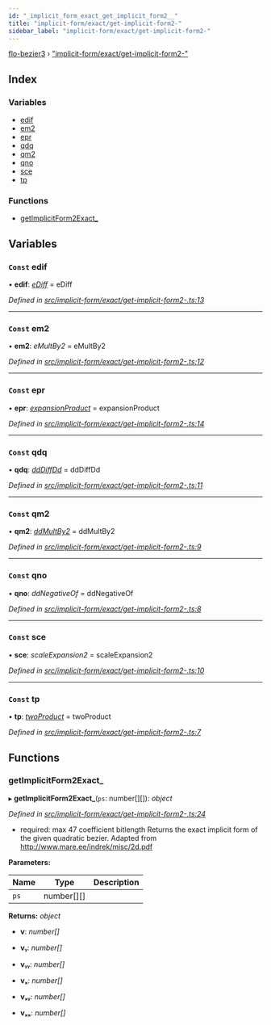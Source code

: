 ```yaml
---
id: "_implicit_form_exact_get_implicit_form2__"
title: "implicit-form/exact/get-implicit-form2-"
sidebar_label: "implicit-form/exact/get-implicit-form2-"
---
```


[flo-bezier3](../globals.md) › ["implicit-form/exact/get-implicit-form2-"](_implicit_form_exact_get_implicit_form2__.md)

## Index

### Variables

* [edif](_implicit_form_exact_get_implicit_form2__.md#const-edif)
* [em2](_implicit_form_exact_get_implicit_form2__.md#const-em2)
* [epr](_implicit_form_exact_get_implicit_form2__.md#const-epr)
* [qdq](_implicit_form_exact_get_implicit_form2__.md#const-qdq)
* [qm2](_implicit_form_exact_get_implicit_form2__.md#const-qm2)
* [qno](_implicit_form_exact_get_implicit_form2__.md#const-qno)
* [sce](_implicit_form_exact_get_implicit_form2__.md#const-sce)
* [tp](_implicit_form_exact_get_implicit_form2__.md#const-tp)

### Functions

* [getImplicitForm2Exact_](_implicit_form_exact_get_implicit_form2__.md#getimplicitform2exact_)

## Variables

### `Const` edif

• **edif**: *[eDiff](_implicit_form_exact_get_implicit_form1_.md#ediff)* = eDiff

*Defined in [src/implicit-form/exact/get-implicit-form2-.ts:13](https://github.com/FlorisSteenkamp/FloBezier/blob/6f79660/src/implicit-form/exact/get-implicit-form2-.ts#L13)*

___

### `Const` em2

• **em2**: *eMultBy2* = eMultBy2

*Defined in [src/implicit-form/exact/get-implicit-form2-.ts:12](https://github.com/FlorisSteenkamp/FloBezier/blob/6f79660/src/implicit-form/exact/get-implicit-form2-.ts#L12)*

___

### `Const` epr

• **epr**: *[expansionProduct](_implicit_form_exact_get_implicit_form2_.md#expansionproduct)* = expansionProduct

*Defined in [src/implicit-form/exact/get-implicit-form2-.ts:14](https://github.com/FlorisSteenkamp/FloBezier/blob/6f79660/src/implicit-form/exact/get-implicit-form2-.ts#L14)*

___

### `Const` qdq

• **qdq**: *[ddDiffDd](_global_properties_bounds_get_interval_box_get_interval_box_quad_.md#dddiffdd)* = ddDiffDd

*Defined in [src/implicit-form/exact/get-implicit-form2-.ts:11](https://github.com/FlorisSteenkamp/FloBezier/blob/6f79660/src/implicit-form/exact/get-implicit-form2-.ts#L11)*

___

### `Const` qm2

• **qm2**: *[ddMultBy2](_global_properties_bounds_get_interval_box_get_interval_box_quad_.md#ddmultby2)* = ddMultBy2

*Defined in [src/implicit-form/exact/get-implicit-form2-.ts:9](https://github.com/FlorisSteenkamp/FloBezier/blob/6f79660/src/implicit-form/exact/get-implicit-form2-.ts#L9)*

___

### `Const` qno

• **qno**: *ddNegativeOf* = ddNegativeOf

*Defined in [src/implicit-form/exact/get-implicit-form2-.ts:8](https://github.com/FlorisSteenkamp/FloBezier/blob/6f79660/src/implicit-form/exact/get-implicit-form2-.ts#L8)*

___

### `Const` sce

• **sce**: *scaleExpansion2* = scaleExpansion2

*Defined in [src/implicit-form/exact/get-implicit-form2-.ts:10](https://github.com/FlorisSteenkamp/FloBezier/blob/6f79660/src/implicit-form/exact/get-implicit-form2-.ts#L10)*

___

### `Const` tp

• **tp**: *[twoProduct](_intersection_bezier_intersection_implicit_inversion_old_.md#twoproduct)* = twoProduct

*Defined in [src/implicit-form/exact/get-implicit-form2-.ts:7](https://github.com/FlorisSteenkamp/FloBezier/blob/6f79660/src/implicit-form/exact/get-implicit-form2-.ts#L7)*

## Functions

###  getImplicitForm2Exact_

▸ **getImplicitForm2Exact_**(`ps`: number[][]): *object*

*Defined in [src/implicit-form/exact/get-implicit-form2-.ts:24](https://github.com/FlorisSteenkamp/FloBezier/blob/6f79660/src/implicit-form/exact/get-implicit-form2-.ts#L24)*

* required: max 47 coefficient bitlength
Returns the exact implicit form of the given quadratic bezier.
Adapted from http://www.mare.ee/indrek/misc/2d.pdf

**Parameters:**

Name | Type | Description |
------ | ------ | ------ |
`ps` | number[][] |   |

**Returns:** *object*

* **v**: *number[]*

* **vᵧ**: *number[]*

* **vᵧᵧ**: *number[]*

* **vₓ**: *number[]*

* **vₓᵧ**: *number[]*

* **vₓₓ**: *number[]*
